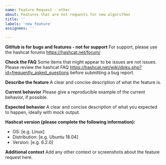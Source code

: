 ```yaml
---
name: Feature Request - other
about: Features that are not requests for new algorithms
title: ''
labels: 'new feature'
assignees: ''

---
```


**GitHub is for bugs and features - not for support**
For support, please use the hashcat forums https://hashcat.net/forum/

**Check the FAQ**
Some items that might appear to be issues are not issues. Please review the hashcat FAQ https://hashcat.net/wiki/doku.php?id=frequently_asked_questions before submitting a bug report.

**Describe the feature**
A clear and concise description of what the feature is.

**Current behavior**
Please give a reproducible example of the current behavior, if possible.

**Expected behavior**
A clear and concise description of what you expected to happen, ideally with mock output.

**Hashcat version (please complete the following information):**
 - OS: [e.g. Linux]
 - Distribution: [e.g. Ubuntu 18.04]
 - Version: [e.g. 6.2.0]

**Additional context**
Add any other context or screenshots about the feature request here.
